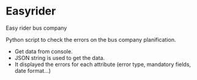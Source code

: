 # Easyrider
Easy rider bus company

Python script to check the errors on the bus company planification.
- Get data from console.
- JSON string is used to get the data.
- It displayed the errors for each attribute (error type, mandatory fields, date format...)
